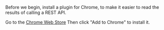 Before we begin, install a plugin for Chrome, to make it easier to read the results of calling a REST API.

Go to the [Chrome Web Store](https://chrome.google.com/webstore/detail/json-viewer/gbmdgpbipfallnflgajpaliibnhdgobh)
Then click "Add to Chrome" to install it.
